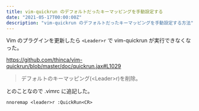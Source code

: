 ```yaml
---
title: vim-quickrun のデフォルトだったキーマッピングを手動設定する
date: "2021-05-17T00:00:00Z"
description: "vim-quickrun のデフォルトだったキーマッピングを手動設定する方法"
---
```


Vim のプラグインを更新したら `<Leader>r` で vim-quickrun が実行できなくなった。

https://github.com/thinca/vim-quickrun/blob/master/doc/quickrun.jax#L1029
> デフォルトのキーマッピング(\<Leader>r)を削除。

とのことなので .vimrc に追記した。
```vim
nnoremap <leader>r :QuickRun<CR>
```

